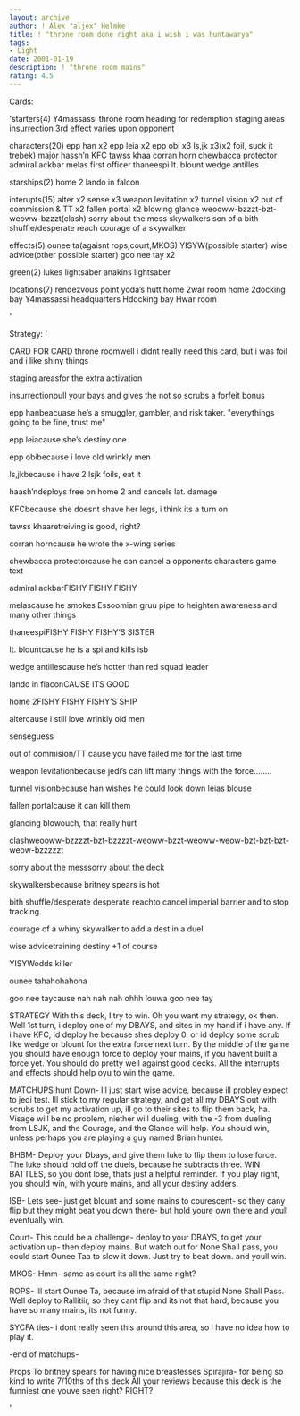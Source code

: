 ```yaml
---
layout: archive
author: ! Alex "aljex" Helmke
title: ! "throne room done right aka i wish i was huntawarya"
tags:
- Light
date: 2001-01-19
description: ! "throne room mains"
rating: 4.5
---
```

Cards: 

'starters(4)
Y4massassi throne room
heading for redemption
staging areas
insurrection
3rd effect varies upon opponent

characters(20)
epp han x2
epp leia x2
epp obi x3
ls,jk x3(x2 foil, suck it trebek)
major hassh’n
KFC
tawss khaa
corran horn
chewbacca protector
admiral ackbar
melas
first officer thaneespi
lt. blount
wedge antilles

starships(2)
home 2
lando in falcon

interupts(15)
alter x2
sense x3
weapon levitation x2
tunnel vision x2
out of commission & TT x2
fallen portal x2
blowing glance
weooww-bzzzt-bzt-weoww-bzzzt(clash)
sorry about the mess
skywalkers
son of a bith shuffle/desperate reach
courage of a skywalker

effects(5)
ounee ta(agaisnt rops,court,MKOS)
YISYW(possible starter)
wise advice(other possible starter)
goo nee tay x2

green(2)
lukes lightsaber
anakins lightsaber

locations(7)
rendezvous point
yoda’s hutt
home 2war room
home 2docking bay
Y4massassi headquarters
Hdocking bay
Hwar room




'

Strategy: '

CARD FOR CARD
throne roomwell i didnt really need this card, but i was foil and i like shiny things

staging areasfor the extra activation

insurrectionpull your bays and gives the not so scrubs a forfeit bonus

epp hanbeacuase he’s a smuggler, gambler, and risk taker.  "everythings going to be fine, trust me"

epp leiacause she’s destiny one

epp obibecause i love old wrinkly men

ls,jkbecause i have 2 lsjk foils, eat it

haash’ndeploys free on home 2 and cancels lat. damage

KFCbecause she doesnt shave her legs, i think its a turn on

tawss khaaretreiving is good, right?

corran horncause he wrote the x-wing series

chewbacca protectorcause he can cancel a opponents characters game text

admiral ackbarFISHY FISHY FISHY

melascause he smokes Essoomian gruu pipe to heighten awareness and many other things

thaneespiFISHY FISHY FISHY’S SISTER

lt. blountcause he is a spi and kills isb

wedge antillescause he’s hotter than red squad leader

lando in flaconCAUSE ITS GOOD

home 2FISHY FISHY FISHY’S SHIP

altercause i still love wrinkly old men

senseguess

out of commision/TT cause you have failed me for the last time

weapon levitationbecause jedi’s can lift many things with the force........

tunnel visionbecause han wishes he could look down leias blouse

fallen portalcause it can kill them

glancing blowouch, that really hurt

clashweooww-bzzzzt-bzt-bzzzzt-weoww-bzzt-weoww-weow-bzt-bzt-bzt-weow-bzzzzzt

sorry about the messsorry about the deck

skywalkersbecause britney spears is hot

bith shuffle/desperate desperate reachto cancel imperial barrier and to stop tracking

courage of a whiny skywalker to add a dest in a duel

wise advicetraining destiny +1 of course

YISYWodds killer

ounee tahahohahoha

goo nee taycause nah nah nah ohhh louwa goo nee tay

STRATEGY
With this deck, I try to win. Oh you want my strategy, ok then. Well 1st turn, i deploy one of my DBAYS, and sites in my hand if i have any. If i have KFC, id deploy he because shes deploy 0. or id deploy some scrub like wedge or blount for the extra force next turn. By the middle of the game you should have enough force to deploy your mains, if you havent built a force yet. You should do pretty well against good decks. All the interrupts and effects should help oyu to win the game.

MATCHUPS
hunt Down- Ill just start wise advice, because ill probley expect to jedi test. Ill stick to my regular strategy, and get all my DBAYS out with scrubs to get my activation up, ill go to their sites to flip them back, ha. Visage will be no problem, niether will dueling, with the -3 from dueling from LSJK, and the Courage, and the Glance will help. You should win, unless perhaps you are playing a guy named Brian hunter.

BHBM-
Deploy your Dbays, and give them luke to flip them to lose force. The luke should hold off the duels, because he subtracts three. WIN BATTLES, so you dont lose, thats just a helpful reminder. If you play right, you should win, with youre mains, and all your destiny adders.

ISB-
Lets see- just get blount and some mains to courescent- so they cany flip but they might beat you down there- but hold youre own there and youll eventually win.

Court-
This could be a challenge- deploy to your DBAYS, to get your activation up- then deploy mains. But watch out for None Shall pass, you could start Ounee Taa to slow it down. Just try to beat down. and youll win.

MKOS-
Hmm- same as court its all the same right?

ROPS- Ill start Ounee Ta, because im afraid of that stupid None Shall Pass. Well deploy to Rallitiir, so they cant flip and its not that hard, because you have so many mains, its not funny.

SYCFA ties-
i dont really seen this around this area, so i have no idea how to play it.

-end of matchups-

Props
To britney spears for having nice breastesses
Spirajira- for being so kind to write 7/10ths of this deck
All your reviews because this deck is the funniest one youve seen right? RIGHT?





'